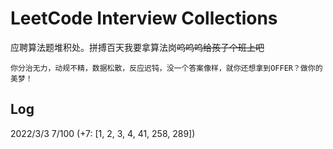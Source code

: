 # LeetCode Interview Collections

应聘算法题堆积处。拼搏百天我要拿算法岗~~呜呜呜给孩子个班上吧~~

`你分治无力，动规不精，数据松散，反应迟钝，没一个答案像样，就你还想拿到OFFER？做你的美梦！`

## Log
2022/3/3 7/100 (+7: [1, 2, 3, 4, 41, 258, 289])
